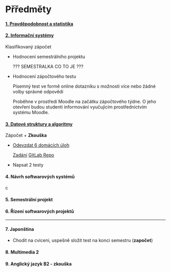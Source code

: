 # Přředměty



#### [1. Pravděpodobnost a statistika](http://math.feld.cvut.cz/helisova/01pstD.html)

  


#### [2. Informační systémy](https://moodle.fel.cvut.cz/course/view.php?id=3846)
Klasifikovaný zápočet

* Hodnocení semestrálního projektu
  
  ??? SEMESTRALKA CO TO JE ???


* Hodnocení zápočtového testu

  Písemný test ve formě online dotazníku s možnosti více nebo žádné volby správné odpovědi
  
  Proběhne v prostředí Moodle na začátku zápočtového týdne. O jeho otevření budou studenti 
  informování vyučujícím prostřednictvím systému Moodle.


#### [3. Datové struktury a algoritmy](https://cw.fel.cvut.cz/b182/courses/bd6b36dsa/start)
Zápočet + **Zkouška**

* [Odevzdat 6 domácích úloh](https://cw.fel.cvut.cz/b182/courses/b6b36dsa/ukoly)

    [Zadání](http://dsa.squeezer.felk.cvut.cz/hwzadani/)
    [GitLab Repo](https://gitlab.fel.cvut.cz/B182_B6B36DSA/yazykvla)
  
* Napsat 2 testy


#### 4. Návrh softwarových systémů
c
#### 5. Semestrální projekt

#### 6. Řízení softwarových projektů

---

#### 7. Japonština
- Chodit na cviceni, uspešně složit test na konci semestru (**započet**)

#### 8. Multimedia 2

#### 9. Anglický jazyk B2 - zkouška
